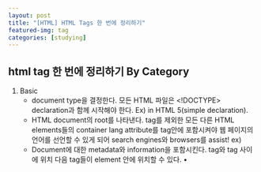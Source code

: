 ```yaml
---
layout: post
title: "[HTML] HTML Tags 한 번에 정리하기"
featured-img: tag
categories: [studying]
---
```


## html tag 한 번에 정리하기 By Category

1. Basic
   - <!DOCTYPE>
     document type을 결정한다. 모든 HTML 파일은 <!DOCTYPE> declaration과 함께 시작해야 한다.
     Ex) <!DOCTYPE html> in HTML 5(simple declaration).
   - <html>
     HTML document의 root를 나타낸다. <!DOCTYPE> tag를 제외한 모든 다른 HTML elements들의 container
     lang attribute를 <html> tag안에 포함시켜야 웹 페이지의 언어를 선언할 수 있게 되어 search engines와 browsers를 assist!
     ex) <html lang="en">
   - <head>
     Document에 대한 metadata와 information을 포함시킨다.
     <html> tag와 <body> tag 사이에 위치
     다음 tag들이 <head> element 안에 위치할 수 있다.
     •	<title> (모든 HTML document에서 필수적인 tag)
     •	<style>
     •	<base>
     •	<link>
     •	<meta>
     •	<script>
     •	<noscript>

- <title>
  Document의 title을 정의
- <body>
  Document의 body를 정의한다. HTML document의 모든 contents를 포함시킨다.
- <h1> to <h6>
  HTML headings를 정의, <h1> tag는 가장 중요한 heading을 정의하고 <h6>은 제일 중요하지 않은 tag를 정의
  Page당 오직 1개의 <h1> tag만들 사용하고 이 tag는 전체 페이지의main heading or subject를 나타내야 한다.
  <h1> tag를 heading을 정의할 때 시작으로 <h1> tag를 사용, 다음 heading을 사용할 경우 Heading level을 스킵하지 않고 <h2> -> <h3> -> … 사용할 것을 권장(구조화된 문서 작성을 위해)
- <p>
  문단을 정의, browsers는 각각의 <p> tag 이후에 blank line 하나를 더해줌
- <br>
  텍스트 안에서 줄바꿈을 해준다. 주소나 시를 작성할 때처럼 줄의 구분이 중요한 내용을 작성할 때 사용된다.
  end tag가 없다.
- <!--...-->
  주석 처리 tag이다.

2. Formatting

- <abbr> 축약 text를 정의한다.
  ex) <abbr title="World Health Organization">WHO</abbr>
- <b> bold text를 정의한다.
- <strong> 중요한 text를 정의한다. bold text로 보여진다.

* <big>, <center>, <font> tags는 HTML5에서 지원하지 않고 CSS를 사용한다.
  (각각 big text/centered text/text의 font, color, size를 정의)

3. Forms and Input

- <form>
  user input에 대한 HTML from을 만들기 위해 사용된다.
  아래 나열된 tag element들을 포함시킬 수 있다.
  •	<input>
  •	<textarea>
  •	<button>
  •	<select>
  •	<option>
  •	<optgroup>
  •	<fieldset>
  •	<label>
  •	<output>

- <input>
  User가 데이터를 입력할 수 있는 input field를 명시한다.	
  아주 중요한 form element이다!
  다음 아래와 같이 input tag에는 여러 type들이 존재한다.
  •	<input type="text"> (default value)
  •	<input type="button">
  •	<input type=”radio”> (체크박스와 비슷하나 속한 그룹 내에서 하나만 선택 가능)

• <input type="checkbox">
• <input type="color">
• <input type="date">
• <input type="email">
• <input type="file">
• <input type="password">
• <input type="search">
• <input type="submit">
• <input type="time">
• <input type="url">
• <input type="week">

- <textarea>
  여러 줄의 text input을 control할 수 있다.
  예시)

```html
<textarea rows="2" cols="10">
aaaaaaaaaaaaaaaaaaaaaaaaaaaaaaaaaaaa
</textarea>
```

![1번](https://user-images.githubusercontent.com/59640337/117616119-a6bc2380-b1a5-11eb-9ff4-0351a5d294c9.png)

- <button>
  클릭 가능한 버튼
- <select>
  drop-down list를 만들기 위해서 사용되는 태그이다.
  대부분 <form> tag 안에서 사용된다.
  <select> element 내부에서 <option> tag를 사용하여 drop-down list의 option들을 정의한다.
  drop-down list로의 접근성을 높여주는 <label> tag를 사용하는 습관을 들이자!
  name attribute: form이 submit된 후에 form data를 reference하기 위해 필요.
  id attribute: drop-down list를 label과 연결하기 위해 필요.

예시1)

1. option 선택할 때마다 option tag의 text 출력하기

```html
<!DOCTYPE html>
<html>
  <head>
  </head>

  <body>
    <h1>The select element</h1>

    <p>The select element is used to create a drop-down list.</p>

      <label for=”options”>select one:</label>
      <select name=”options” id=”options” onchange="console.log(this.options[this.selectedIndex].text);">
        <option value="option111">option1</option>
        <option value="option222">option2</option>
        <option value="option333">option3</option>
        <option value="option444">option4</option>
      </select>
      <input type="submit" value="Submit" />
    </form>
  </body>
</html>

```

![사진4](https://user-images.githubusercontent.com/59640337/117616142-b2a7e580-b1a5-11eb-8d19-ce01bd2ac69e.png)

option을 선택할 때마다 console에 해당 option의 text가 출력된다.
ex) option4 선택 시 console에 “option4”가 출력됨.

- this.selectedIndex: 선택된 option의 index 값을 의미(위의 경우 각 option들은 0,1,2,3 index 값을 가짐)
- this.options: 해당 <select> tag의 option element들을 담고 있는 HTMOptionsCollection을 가져옴

![사진 5](https://user-images.githubusercontent.com/59640337/117616152-b5a2d600-b1a5-11eb-95f3-76b0ff9ce8d9.png)

- this.options[this.selectedIndex].text: 선택된 option element의 text를 가져옴

2. option 선택할 때마다 option tag의 value attribute 값 출력하기

```html
<label>select one:</label>
<select onchange="console.log(this.value);">
  <option value="value1">option1</option>
  <option value=" value2">option2</option>
  <option value=" value3">option3</option>
  <option value=" value4">option4</option>
</select>
```

option을 선택할 때마다 console에 해당 option tag의 value 값이 출력된다.
ex) option4 선택 시 console에 “value4”가 출력됨.

3. submit event 발생 시 event handler에서 선택된 option text 출력하기

```html
<!DOCTYPE html>
<html>
  <head>
    <script>
      const onSubmit = () => {
        const selectElement = event.target.querySelector(".First_Select");
        console.log(selectElement.options[selectElement.selectedIndex].text);
      };
    </script>
  </head>

  <body>
    <h1>The select element</h1>

    <p>The select element is used to create a drop-down list.</p>

    <form onsubmit="onSubmit();return false;">
      <label>select one:</label>
      <select class="First_Select">
        <option value="option111">option1</option>
        <option value="option222">option2</option>
        <option value="option333">option3</option>
        <option value="option444">option4</option>
      </select>
      <input type="submit" value="Submit" />
    </form>

    <p class="output"></p>
  </body>
</html>
```

- <optgroup>
  하나의 drop-donw list에서 관련된 option들 끼리 grouping하는 데에 사용된다.
  예시)

```html
<!DOCTYPE html>
<html>
  <body>
    <label for="numbers">Choose one number</label>
    <select name="numbers" id="numbers">
      <optgroup label="one digit">
        <option value="일">1</option>
        <option value="이">2</option>
      </optgroup>
      <optgroup label="two digits">
        <option value="십일">11</option>
        <option value="이십이">22</option>
      </optgroup>
    </select>
  </body>
</html>
```

![사진2](https://user-images.githubusercontent.com/59640337/117616132-ac196e00-b1a5-11eb-9db7-1a757c90006f.png)

- <label>
  <input> element에 대한 label을 정의한다.
- <fieldset>
  <form> tag 내에서 관련된 element들끼리 grouping하기 위해서 사용된다(box가 그려짐).
  예시)

```html
<!DOCTYPE html>
<html>
  <body>
    <h1>&lt;fieldset&gt; tag</h1>

    <form onsubmit="return false;">
      <fieldset>
        <legend>fruits:</legend>
        <label for="first">First fruit:</label>
        <input type="text" id="first" name="first" /><br /><br />
        <label for="second">Second fruit:</label>
        <input type="text" id="second" name="second" /><br /><br />
        <label for="third">Third fruit:</label>
        <input type="text" id="third" name="third" /><br /><br />
        <input type="submit" value="Submit" />
      </fieldset>
    </form>
  </body>
</html>
```

![사진3](https://user-images.githubusercontent.com/59640337/117616137-afacf500-b1a5-11eb-9582-0c5180cae814.png)

- <legend>

4. Frames

- <iframe>
  inline frame을 명시한다. inline frame은 현재 HTML document에서 다른 document를 포함하는 데 사용된다.

5. Images

- <img>
   image 포함시키기 위해 사용되는 tag
   arributes: src, alt, width, height, usemap, etc.
- <map>
   image map(클릭 가능한 영역이 있는 이미지)을 정의하는 데 사용된다.
   예시)
   https://www.w3schools.com/tags/tryit.asp?filename=tryhtml_areamap

- <area>
  Image map 안에서의 영역을 정의하는 데 사용된다.

6. Audio/Video

- <audio>
  sound content를 포함하기 위해 사용된다.
  <audio> element 내부에 여러 <source> tag를 포함한다(브라우저가 supporting가능한 첫 번째 source를 선택).
- <source>
  <audio>, <video>, <picture>의 미디어 요소에 대한 여러 resource를 정의한다.
- <track>
  <audio>나 <video> element가 재생될 때 표시되어야 하는 자막 파일이나 text가 포함된 파일을 지정하는 데 사용된다.
- <video>
  video나 movie를 포함시키기 위해서 사용된다.

7. Links

- <a>
  hyperlink
  예시)
  <a href="https://www.naver.com">네이버 바로가기</a>
- <link>
  현재 document와 외부 resource간의 관계를 정의한다.
  외부 style sheet에 연결하거나 사이트 아이콘을 연결하는 데 자주 사용된다.
  (empty element)

예시)

<link rel="stylesheet" href="/style/style.css">
rel: required attribute이다. 현재 document와 연결된 document 사이의 관계를 명시해준다(“stylesheet”, ”icon”, ”author”, etc.).
- <nav>
여러 navigation link의 set을 정의한다.
ex)
<nav>
<a href="https://www.naver.com">NAVER</a> 
<a href="https://www.daum.net">DAUM</a> 
</nav>

8. Lists

- <ul>, <ol>, <li>
  unordered list, ordered list, list item
  예시)

```
<!DOCTYPE html>
<html>
<body>

<h1>The ul element</h1>

<ul>
  <li>A</li>
  <li>B</li>
  <li>C</li>
</ul>

<ol>
  <li>A</li>
  <li>B</li>
  <li>C</li>
</ol>

</body>
</html>
```

![사진 리스트](https://user-images.githubusercontent.com/59640337/117616157-b89dc680-b1a5-11eb-94f1-289f3d0b8517.png)

- <dl>, <dt>, <dd>
  <dl>: description list을 정의
  <dt>: description list에서의 term/name을 정의
  <dd> elememet에 대한 description을 정의
  Description list를 만들기 위해서 3개의 element(tag)가 사용된다.
  예시)

```html
<!DOCTYPE html>
<html>
  <body>
    <h1>The dl, dd, and dt elements</h1>

    <p>These three elements are used to create a description list:</p>

    <dl>
      <dt>할머니</dt>
      <dd>부모의 어머니</dd>
      <dt>할아버지</dt>
      <dd>부모의 아버지</dd>
    </dl>
  </body>
</html>
```

![사진 DTDLDD](https://user-images.githubusercontent.com/59640337/117616175-bcc9e400-b1a5-11eb-8dda-d39f11e89034.png)

9. Tables

- <table>
  table을 정의
- <caption>
  table caption을 정의
- <th>
  table의 header cell을 정의
- <tr>
  table의 row를 정의
- <td>
  table의 cell을 정의
  colspan attribute: cell이 확장되어야 하는 column 수를 지정
  rowspan attribute: cell이 확장되어야 하는 row 수를 지정
- <thead>
  table의 header content(cell)들을 grouping
- <tbody>
  table의 body content(cell)들을 grouping
- <tfoot>
  table의 footer content(cell)들을 grouping
- <col>
  <colgroup> element 내의 각 column group에 대한 column 속성을 명시한다.
  span attribute: <col> element가 걸쳐야 하는 column 수를 지정한다.
- <colgroup>
  Table의 column을 grouping하는 데 사용된다.

테이블 예시1)

```html
<table>
  <caption>
    Languages
  </caption>
  <colgroup>
    <col span="2" style="background-color:red" />
    <col style="background-color:blue" />
  </colgroup>
  <tr>
    <th>Korean</th>
    <th>English</th>
    <th>German</th>
  </tr>
  <tr>
    <td>사과</td>
    <td>Apple</td>
    <td>Apfel</td>
  </tr>
  <tr>
    <td>감자</td>
    <td>Potato</td>
    <td>Kartoffel</td>
  </tr>
</table>
```

![사진 테이블1](https://user-images.githubusercontent.com/59640337/117616195-c18e9800-b1a5-11eb-89f7-ed94b9c7f462.png)

테이블 예시2)

```html
<table>
  <colgroup>
    <col style="background-color:yellow" />
    <col style="background-color:pink" />
    <col style="background-color:blue" />
  </colgroup>
  <tr>
    <th>rowspan</th>
    <th>colspan</th>
    <th>test</th>
  </tr>
  <tr>
    <td rowspan="2">row 2칸 차지</td>
    <td colspan="2">column 2칸 차지</td>
  </tr>
  <tr>
    <td>cell 1</td>
    <td>cell 2</td>
  </tr>
</table>
```

![사진 테이블2](https://user-images.githubusercontent.com/59640337/117616206-c5221f00-b1a5-11eb-999d-b159c78968f9.png)

10. Styles and Semantics

- <style>
  style 정보 정의(CSS)
- <div>
  HTML document에서 division or section을 나타낸다.
  HTML element들의 container로 사용되고, class나 id attribute를 사용하여
  CSS로 스타일이 지정되거나 JS로 조작된다.
- <span>
  text나 document의 일부를 표시하는 데 사용되는 inline container이다.
  class나 id attribute를 사용하여 CSS로 스타일이 지정되거나 JS로 조작된다. <div> element와 매우 유사하지만 <div>는 block-level element, <span>은 inline element이다.
- <header>
  Document나 section에 대한 header를 정의한다.
- <footer>
  Document나 section에 대한 footer를 정의한다.
- <main>
  document의 main content를 정의한다.
- <section>
  document의 한 section을 정의한다.
- <article>
  article 정의
- <aside>
  page 내용 밖의 content를 정의
- <details>
  user가 요청 시에 열고 닫을  수 있는 detail한 정보를 정의한다.
  user가 열고 닫을 수 있는 반응형 위젯을 만드는 데 자주 사용된다.
  <summary> tag와 함께 사용된다.
- <summary>
  <details> element에 대해 표시되는 제목을 정의한다. 이 제목을 클릭하여 detail한 정보를 보거나 숨길 수 있다.

11. Meta Info

- <head>
  document에 대한 정보를 정의한다.
- <meta>
  HTML document에 대한 metadata를 정의한다.
  charset attribute: HTML document의 character encoding을 명시.
  ex)

```html
<head>
  <meta charset="UTF-8" />
</head>
```

- <base>

document 안의 모든 relative URL이 사용할 기준 URL을 지정한다.
ex)

```html
<head>
  <base href="https://www.w3schools.com/" target="_blank" />
</head>

<body>
  <a href="tags/default.asp">HTML Tags by Alphabet</a>
  <a href="tags/ref_byfunc.asp">HTML Tags by Category</a>
</body>
```

12. Programming

- <script>
  client-side script를 정의할 때 사용한다. 보통 JS 코드와 함께 쓰지만 GLSL이나 JSON 등의 다른 언어와도 사용할 수 있다.
  주로 <body> element의 맨 밑에 위치한다(js가 아직 생성되지 않은 DOM에 접근하려는 것을 막기 위해서).
- <embed>
  웹 페이지, picture, media player, plug-in application등의 외부 resource에 대한 container를 정의한다.
- <object>
  외부 resource에 대한 container를 정의
  (이미지, nested browsing context 등의 외부 resource)
- <param>
  <object> element에 대한 여러 parameter를 정의하는 데 사용된다.
  (empty element)

ex)

```html
<object data="horse.wav">
  <param name="autoplay" value="true" />
</object>
```

### references

1. https://www.w3schools.com/tags/ref_byfunc.asp
2. https://developer.mozilla.org/ko/docs/Web/HTML/Element#%ED%91%9C_%EC%BD%98%ED%85%90%EC%B8%A0
3. https://javascript.info/forms-submit#event-submit
